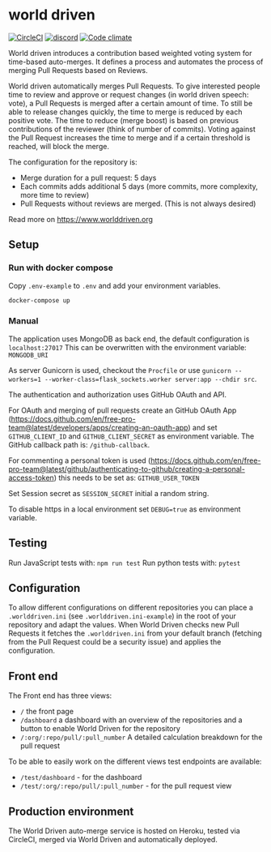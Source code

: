 # world driven

[![CircleCI](https://circleci.com/gh/TooAngel/worlddriven.svg?style=svg)](https://circleci.com/gh/TooAngel/worlddriven)
[![discord](/static/images/Discord-Logo-small.png)](https://discord.gg/RrGFHKb)
[![Code climate](https://api.codeclimate.com/v1/badges/ec4136b6d2eeff72f192/maintainability)](https://codeclimate.com/github/TooAngel/worlddriven/maintainability)

World driven introduces a contribution based weighted voting system
for time-based auto-merges. It defines a process and automates the process of
merging Pull Requests based on Reviews.

World driven automatically merges Pull Requests. To give interested people time
to review and approve or request changes (in world driven speech: vote), a Pull
Requests is merged after a certain amount of time.
To still be able to release changes quickly, the time to merge is reduced by
each positive vote. The time to reduce (merge boost) is based on previous
contributions of the reviewer (think of number of commits).
Voting against the Pull Request increases the time to merge and if a certain
threshold is reached, will block the merge.

The configuration for the repository is:

- Merge duration for a pull request: 5 days
- Each commits adds additional 5 days (more commits, more complexity,
more time to review)
- Pull Requests without reviews are merged. (This is not always desired)

Read more on https://www.worlddriven.org

## Setup

### Run with docker compose
Copy `.env-example` to `.env` and add your environment variables.
```sh
docker-compose up
```

### Manual

The application uses MongoDB as back end, the default configuration is `localhost:27017`
This can be overwritten with the environment variable: `MONGODB_URI`

As server Gunicorn is used, checkout the `Procfile` or use
`gunicorn --workers=1 --worker-class=flask_sockets.worker server:app --chdir src`.

The authentication and authorization uses GitHub OAuth and API.

For OAuth and merging of pull requests create an GitHub OAuth App
(https://docs.github.com/en/free-pro-team@latest/developers/apps/creating-an-oauth-app)
and set `GITHUB_CLIENT_ID` and `GITHUB_CLIENT_SECRET` as environment variable.
The GitHub callback path is: `/github-callback`.

For commenting a personal token is used
(https://docs.github.com/en/free-pro-team@latest/github/authenticating-to-github/creating-a-personal-access-token)
this needs to be set as: `GITHUB_USER_TOKEN`

Set Session secret as `SESSION_SECRET` initial a random string.

To disable https in a local environment set `DEBUG=true` as environment variable.

## Testing

Run JavaScript tests with: `npm run test`
Run python tests with: `pytest`

## Configuration

To allow different configurations on different repositories you can place a
`.worlddriven.ini` (see `.worlddriven.ini-example`) in the root of your
repository and adapt the values.
When World Driven checks new Pull Requests it fetches the `.worlddriven.ini` from
your default branch (fetching from the Pull Request could be a security issue)
and applies the configuration.

## Front end

The Front end has three views:

- `/` the front page
- `/dashboard` a dashboard with an overview of the repositories and a button to
enable World Driven for the repository
- `/:org/:repo/pull/:pull_number` A detailed calculation breakdown for the pull
request

To be able to easily work on the different views test endpoints are available:

- `/test/dashboard` - for the dashboard
- `/test/:org/:repo/pull/:pull_number` - for the pull request view

## Production environment

The World Driven auto-merge service is hosted on Heroku, tested via CircleCI,
merged via World Driven and automatically deployed.
